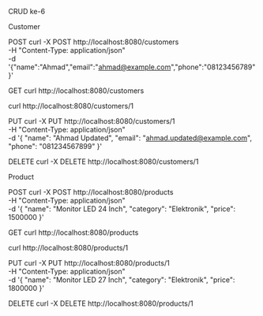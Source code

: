 CRUD ke-6

Customer

POST
curl -X POST http://localhost:8080/customers \
  -H "Content-Type: application/json" \
  -d '{"name":"Ahmad","email":"ahmad@example.com","phone":"08123456789"}'

GET
curl http://localhost:8080/customers

curl http://localhost:8080/customers/1

PUT 
curl -X PUT http://localhost:8080/customers/1 \
-H "Content-Type: application/json" \
-d '{
  "name": "Ahmad Updated",
  "email": "ahmad.updated@example.com",
  "phone": "081234567899"
}'

DELETE
curl -X DELETE http://localhost:8080/customers/1


Product

POST
curl -X POST http://localhost:8080/products \
-H "Content-Type: application/json" \
-d '{
  "name": "Monitor LED 24 Inch",
  "category": "Elektronik",
  "price": 1500000
}'

GET
curl http://localhost:8080/products

curl http://localhost:8080/products/1

PUT
curl -X PUT http://localhost:8080/products/1 \
-H "Content-Type: application/json" \
-d '{
  "name": "Monitor LED 27 Inch",
  "category": "Elektronik",
  "price": 1800000
}'

DELETE
curl -X DELETE http://localhost:8080/products/1